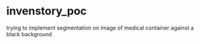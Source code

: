 # invenstory_poc
trying to implement segmentation on image of medical container against a black background 
